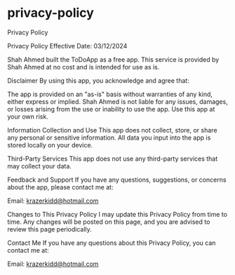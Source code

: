 # privacy-policy
Privacy Policy

Privacy Policy
Effective Date: 03/12/2024

Shah Ahmed built the ToDoApp as a free app. This service is provided by Shah Ahmed at no cost and is intended for use as is.

Disclaimer
By using this app, you acknowledge and agree that:

The app is provided on an "as-is" basis without warranties of any kind, either express or implied.
Shah Ahmed is not liable for any issues, damages, or losses arising from the use or inability to use the app.
Use this app at your own risk.

Information Collection and Use
This app does not collect, store, or share any personal or sensitive information. All data you input into the app is stored locally on your device.

Third-Party Services
This app does not use any third-party services that may collect your data.

Feedback and Support
If you have any questions, suggestions, or concerns about the app, please contact me at:

Email: krazerkidd@hotmail.com

Changes to This Privacy Policy
I may update this Privacy Policy from time to time. Any changes will be posted on this page, and you are advised to review this page periodically.

Contact Me
If you have any questions about this Privacy Policy, you can contact me at:

Email: krazerkidd@hotmail.com
